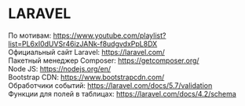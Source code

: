 # LARAVEL

По мотивам:                   https://www.youtube.com/playlist?list=PL6xI0dUVSr46izJANk-f8udgvdxPpL8DX  </br>
Официальный сайт Laravel:     https://laravel.com/          </br>
Пакетный менеджер Composer:   https://getcomposer.org/      </br>
Node JS:                      https://nodejs.org/en/        </br>
Bootstrap CDN:                https://www.bootstrapcdn.com/ </br>
Обработчики событий:          https://laravel.com/docs/5.7/validation </br>
Функции для полей в таблицах: https://laravel.com/docs/4.2/schema
